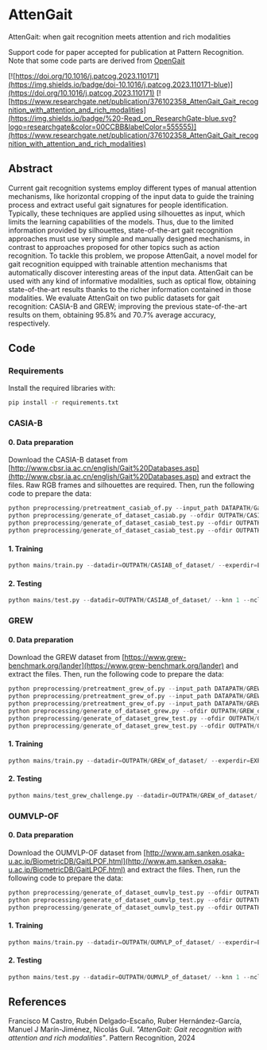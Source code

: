 # AttenGait
AttenGait: when gait recognition meets attention and rich modalities

Support code for paper accepted for publication at Pattern Recognition. Note that some code parts are derived from [OpenGait](https://github.com/ShiqiYu/OpenGait)

[![https://doi.org/10.1016/j.patcog.2023.110171](https://img.shields.io/badge/doi-10.1016/j.patcog.2023.110171-blue)](https://doi.org/10.1016/j.patcog.2023.110171)
[![https://www.researchgate.net/publication/376102358_AttenGait_Gait_recognition_with_attention_and_rich_modalities](https://img.shields.io/badge/%20-Read_on_ResearchGate-blue.svg?logo=researchgate&color=00CCBB&labelColor=555555)](https://www.researchgate.net/publication/376102358_AttenGait_Gait_recognition_with_attention_and_rich_modalities)

## Abstract
Current gait recognition systems employ different types of manual attention mechanisms, like horizontal cropping of the input data to guide the training process and extract useful gait signatures for people identification. Typically, these techniques are applied using silhouettes as input, which limits the learning capabilities of the models. Thus, due to the limited information provided by silhouettes, state-of-the-art gait recognition approaches must use very simple and manually designed mechanisms, in contrast to approaches proposed for other topics such as action recognition. To tackle this problem, we propose AttenGait, a novel model for gait recognition equipped with trainable attention mechanisms that automatically discover interesting areas of the input data. AttenGait can be used with any kind of informative modalities, such as optical flow, obtaining state-of-the-art results thanks to the richer information contained in those modalities. We evaluate AttenGait on two public datasets for gait recognition: CASIA-B and GREW; improving the previous state-of-the-art results on them, obtaining 95.8% and 70.7% average accuracy, respectively.

## Code

### Requirements
Install the required libraries with:
```bash
pip install -r requirements.txt
```

### CASIA-B
#### 0. Data preparation
Download the CASIA-B dataset from [http://www.cbsr.ia.ac.cn/english/Gait%20Databases.asp](http://www.cbsr.ia.ac.cn/english/Gait%20Databases.asp) and extract the files. Raw RGB frames and silhouettes are required. Then, run the following code to prepare the data:
```python
python preprocessing/pretreatment_casiab_of.py --input_path DATAPATH/GaitDatasetB-silh/ --input_path_rgb DATAPATH/GaitDatasetB-RGB/ --output_path OUTPATH/CASIAB_of/ --worker_num 16
python preprocessing/generate_of_dataset_casiab.py --ofdir OUTPATH/CASIAB_of/ --outdir OUTPATH/CASIAB_of_dataset/
python preprocessing/generate_of_dataset_casiab_test.py --ofdir OUTPATH/CASIAB_of/ --outdir OUTPATH/CASIAB_of_dataset/ --mode ft
python preprocessing/generate_of_dataset_casiab_test.py --ofdir OUTPATH/CASIAB_of/ --outdir OUTPATH/CASIAB_of_dataset/ --mode test
```
#### 1. Training
```python
python mains/train.py --datadir=OUTPATH/CASIAB_of_dataset/ --experdir=EXPERPATH --nclasses=74 --epochs=8000 --extraepochs=1000 --pk --p 8 --k 8 --lr=0.0005 --attention_drop_rate=0.1 --softmax_attention --kernel_regularizer --prefix=attengait_casiab --lr_sched --cross_weight=1.0 --split_crossentropy --combined_output_length=32 --multi_gpu=2
```

#### 2. Testing
```python
python mains/test.py --datadir=OUTPATH/CASIAB_of_dataset/ --knn 1 --nclasses 50 --allcameras --model EXPERPATH/EXPERFOLDER/model-final.hdf5 --bs 1 --cross_weight=1.0 --split_crossentropy --softmax_attention --combined_output_length=32
```

### GREW
#### 0. Data preparation
Download the GREW dataset from [https://www.grew-benchmark.org/lander](https://www.grew-benchmark.org/lander) and extract the files. Then, run the following code to prepare the data:
```python
python preprocessing/pretreatment_grew_of.py --input_path DATAPATH/GREW/flow/train/ --output_path OUTPATH/GREW_of/train/ --worker_num 16 --mode train
python preprocessing/pretreatment_grew_of.py --input_path DATAPATH/GREW/flow/test/gallery/ --output_path OUTPATH/GREW_of/test/gallery/ --worker_num 16 --mode train
python preprocessing/pretreatment_grew_of.py --input_path DATAPATH/GREW/flow/test/probe/ --output_path OUTPATH/GREW_of/test/probe/ --worker_num 16 --mode test
python preprocessing/generate_of_dataset_grew.py --ofdir OUTPATH/GREW_of/train/ --outdir OUTPATH/GREW_of_dataset/
python preprocessing/generate_of_dataset_grew_test.py --ofdir OUTPATH/GREW_of/test/gallery/ --outdir OUTPATH/GREW_of_dataset/ --mode ft
python preprocessing/generate_of_dataset_grew_test.py --ofdir OUTPATH/GREW_of/test/probe --outdir OUTPATH/GREW_of_dataset/ --mode test
```

#### 1. Training
```python
python mains/train.py --datadir=OUTPATH/GREW_of_dataset/ --experdir=EXPERPATH --nclasses=20000 --epochs=2000 --extraepochs=1000 --pk --p 10 --k 4 --lr=0.00025 --attention_drop_rate=0.1 --softmax_attention --kernel_regularizer --prefix=attengait_grew --lr_sched --cross_weight=1.0 --split_crossentropy --combined_output_length=32 --multi_gpu=8
```

#### 2. Testing 
```python
python mains/test_grew_challenge.py --datadir=OUTPATH/GREW_of_dataset/ --knn 1 --nclasses 6000 --model EXPERPATH/EXPERFOLDER/model-final.hdf5 --bs 1 --cross_weight=1.0 --split_crossentropy --softmax_attention --combined_output_length=32
```

### OUMVLP-OF
#### 0. Data preparation
Download the OUMVLP-OF dataset from [http://www.am.sanken.osaka-u.ac.jp/BiometricDB/GaitLPOF.html](http://www.am.sanken.osaka-u.ac.jp/BiometricDB/GaitLPOF.html) and extract the files. Then, run the following code to prepare the data:
```python
python preprocessing/generate_of_dataset_oumvlp_test.py --ofdir OUTPATH/OUMVLP_of/ --outdir OUTPATH/OUMVLP_of_dataset/
python preprocessing/generate_of_dataset_oumvlp_test.py --ofdir OUTPATH/OUMVLP_of/ --outdir OUTPATH/OUMVLP_of_dataset/ --mode ft
python preprocessing/generate_of_dataset_oumvlp_test.py --ofdir OUTPATH/OUMVLP_of/ --outdir OUTPATH/OUMVLP_of_dataset/ --mode test
```
#### 1. Training
```python
python mains/train.py --datadir=OUTPATH/OUMVLP_of_dataset/ --experdir=EXPERPATH --nclasses=5153 --epochs=2000 --extraepochs=1000 --pk --p 4 --k 4 --lr=0.00025 --attention_drop_rate=0.1 --softmax_attention --kernel_regularizer --prefix=attengait_oumvlp_of --lr_sched --cross_weight=1.0 --split_crossentropy --combined_output_length=32 --model_size=large --multi_gpu=8
```

#### 2. Testing
```python
python mains/test.py --datadir=OUTPATH/OUMVLP_of_dataset/ --knn 1 --nclasses 5154 --allcameras --model EXPERPATH/EXPERFOLDER/model-final.hdf5 --bs 1 --cross_weight=1.0 --split_crossentropy --softmax_attention --combined_output_length=32 --model_size=large
```
## References
Francisco M Castro, Rubén Delgado-Escaño, Ruber Hernández-García, Manuel J Marín-Jiménez, Nicolás Guil. _"AttenGait: Gait recognition with attention and rich modalities"_. Pattern Recognition, 2024
